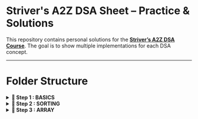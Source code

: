 # Striver's A2Z DSA Sheet – Practice & Solutions

This repository contains personal solutions for the **[Striver’s A2Z DSA Course](https://takeuforward.org/strivers-a2z-dsa-course/strivers-a2z-dsa-course-sheet-2/)**. The goal is to show multiple implementations for each DSA concept.

---

# Folder Structure

<details>
<summary><strong>📂 Step 1 : BASICS</strong></summary>

  <details>
  <summary>fundamentals</summary>
    
  - [InputOutput.java](src/basics/fundamentals/InputOutput.java)  
  - [IfElse.java](src/basics/fundamentals/IfElse.java)  
  - [SwitchCase.java](src/basics/fundamentals/SwitchCase.java)  
  </details>

  <details>
  <summary>maths</summary>
    
  - [CountDigits.java](src/basics/maths/CountDigits.java)  
  - [ReverseNum.java](src/basics/maths/ReverseNum.java)  
  - [PalindromeNum.java](src/basics/maths/PalindromeNum.java)  
  - [GCD.java](src/basics/maths/GCD.java)  
  - [Armstrong.java](src/basics/maths/Armstrong.java)  
  - [DivisorsOfANumber.java](src/basics/maths/DivisorsOfANumber.java)  
  - [CheckPrime.java](src/basics/maths/CheckPrime.java)  
  </details>
  
  <details>
  <summary>recursion</summary>
    
  - [PrintNameNTimes.java](src/basics/recursion/PrintNameNTimes.java)  
  - [PrintNumsOneToN.java](src/basics/recursion/PrintNumsOneToN.java)  
  - [PrintNumsNToOne.java](src/basics/recursion/PrintNumsNToOne.java)  
  - [SumOfFirstNaturalNums.java](src/basics/recursion/SumOfFirstNaturalNums.java)  
  - [Factorial.java](src/basics/recursion/Factorial.java)  
  - [ReverseArray.java](src/basics/recursion/ReverseArray.java)  
  - [StringPalindrome.java](src/basics/recursion/StringPalindrome.java)  
  - [Fibonacci.java](src/basics/recursion/Fibonacci.java)  
  </details>

  <details>
  <summary>hashing</summary>
    
  <!---   - [CountingFreqOfArrayElems.java](src/basics/hashing/CountingFreqOfArrayElems.java)  -->
  - [HighestFreqElemInArray.java](src/basics/hashing/HighestFreqElemInArray.java)  
  </details>

</details>





<details>
<summary><strong>📂 Step 2 : SORTING</strong></summary>

  <details>
  <summary>basic</summary>
    
  - [SelectionSort.java](src/sorting/basic/SelectionSort.java)  
  - [BubbleSort.java](src/sorting/basic/BubbleSort.java)  
  - [InsertionSort.java](src/sorting/basic/InsertionSort.java)  
  </details>
  
  <details>
  <summary>advanced</summary>
    
  - [MergeSort.java](src/sorting/advanced/MergeSort.java)  
  - [RecursiveBubbleSort.java](src/sorting/advanced/RecursiveBubbleSort.java)  
  - [RecursiveInsertionSort.java](src/sorting/advanced/RecursiveInsertionSort.java)  
  <!---   - [QuickSort.java](src/sorting/advanced/QuickSort.java)  -->
  </details>

</details>





<details>
<summary><strong>📂 Step 3 : ARRAY</strong></summary>

  <details>
  <summary>easy</summary>
    
  - [LargestElem.java](src/arrays/easy/LargestElem.java)  
  - [SecondLargestElem.java](src/arrays/easy/SecondLargestElem.java)  
  - [IsSortedChecker.java](src/arrays/easy/IsSortedChecker.java)  
  - [DuplicateRemoverSorted.java](src/arrays/easy/DuplicateRemoverSorted.java)  
  - [LeftRotateByOne.java](src/arrays/easy/LeftRotateByOne.java)  
  - [LeftRotateByDPlaces.java](src/arrays/easy/LeftRotateByDPlaces.java)  
  - [MoveZerosToEnd.java](src/arrays/easy/MoveZerosToEnd.java)  
  - [LinearSearch.java](src/arrays/easy/LinearSearch.java)  
  <!---   - [ArrayUnion.java](src/arrays/easy/ArrayUnion.java)  -->
  - [MissingNum.java](src/arrays/easy/MissingNum.java)  
  - [MaxConsecutiveOnes.java](src/arrays/easy/MaxConsecutiveOnes.java)  
  - [SingleNum.java](src/arrays/easy/SingleNum.java)  
  - [LongestSubarraySumKp.java](src/arrays/easy/LongestSubarraySumKp.java)  
  - [LongestSubarraySumKpNn.java](src/arrays/easy/LongestSubarraySumKpNn.java)  
  </details>
  
  <details>
  <summary>medium</summary> 
  <!---   - [TwoSum.java](src/arrays/medium/TwoSum.java)   -->
  </details>

</details>

